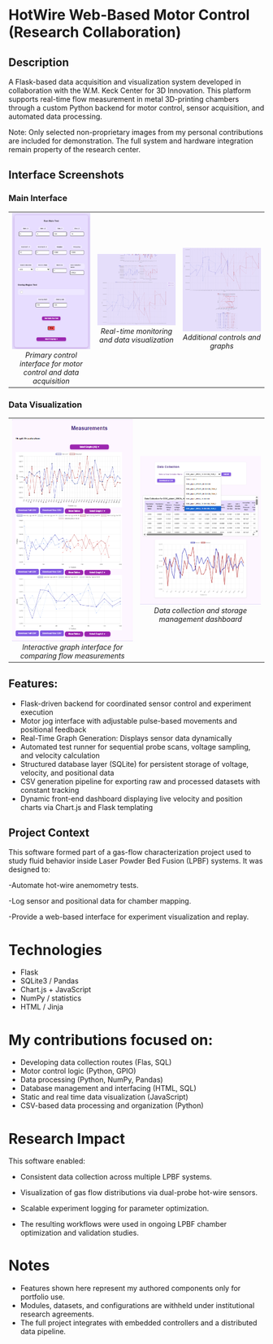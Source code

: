 <h1>HotWire Web-Based Motor Control (Research Collaboration)</h1>

<h2>Description</h2>
A Flask-based data acquisition and visualization system developed in collaboration with the W.M. Keck Center for 3D Innovation.
This platform supports real-time flow measurement in metal 3D-printing chambers through a custom Python backend for motor control, sensor acquisition, and automated data processing.

Note: Only selected non-proprietary images from my personal contributions are included for demonstration. The full system and hardware integration remain property of the research center.

## Interface Screenshots

### Main Interface
<table>
<tr>
<td width="33%" align="center">
<img src="test_options.png" alt="Main interface showing control panel" width="300"/>
<br>
<em>Primary control interface for motor control and data acquisition</em>
</td>
<td width="33%" align="center">
<img src="main_test.png" alt="Main interface showing control panel" width="300"/>
<br>
<em>Real-time monitoring and data visualization</em>
</td>
<td width="33%" align="center">
<img src="main_test2.png" alt="Extended view of main interface" width="300"/>
<br>
<em>Additional controls and graphs</em>
</td>
</tr>
</table>


### Data Visualization
<table>
<tr>
<td width="50%" align="center">
<img src="graph_comparison.png" alt="Data analysis and comparison view" width="400"/>
<br>
<em>Interactive graph interface for comparing flow measurements</em>
</td>
<td width="50%" align="center">
<img src="database.png" alt="Database management interface" width="400"/>
<br>
<em>Data collection and storage management dashboard</em>
</td>
</tr>
</table>

## Features:
- Flask-driven backend for coordinated sensor control and experiment execution
- Motor jog interface with adjustable pulse-based movements and positional feedback
- Real-Time Graph Generation: Displays sensor data dynamically
- Automated test runner for sequential probe scans, voltage sampling, and velocity calculation
- Structured database layer (SQLite) for persistent storage of voltage, velocity, and positional data
- CSV generation pipeline for exporting raw and processed datasets with constant tracking
- Dynamic front-end dashboard displaying live velocity and position charts via Chart.js and Flask templating

## Project Context
This software formed part of a gas-flow characterization project used to study fluid behavior inside Laser Powder Bed Fusion (LPBF) systems.
It was designed to:

-Automate hot-wire anemometry tests.

-Log sensor and positional data for chamber mapping.

-Provide a web-based interface for experiment visualization and replay.


# Technologies

- Flask
- SQLite3 / Pandas
- Chart.js + JavaScript
- NumPy / statistics
- HTML / Jinja



# My contributions focused on:

- Developing data collection routes (Flas, SQL)
- Motor control logic (Python, GPIO)
- Data processing (Python, NumPy, Pandas)
- Database management and interfacing (HTML, SQL)
- Static and real time data visualization (JavaScript)
- CSV-based data processing and organization (Python)

# Research Impact

This software enabled:

- Consistent data collection across multiple LPBF systems.

- Visualization of gas flow distributions via dual-probe hot-wire sensors.

- Scalable experiment logging for parameter optimization.

- The resulting workflows were used in ongoing LPBF chamber optimization and validation studies.


# Notes

- Features shown here represent my authored components only for portfolio use.
- Modules, datasets, and configurations are withheld under institutional research agreements.
- The full project integrates with embedded controllers and a distributed data pipeline.

